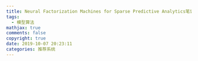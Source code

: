 ```yaml
---
title: Neural Factorization Machines for Sparse Predictive Analytics笔记
tags:
  - 模型算法
mathjax: true
comments: false
copyright: true
date: 2019-10-07 20:23:11
categories: 推荐系统
---
```

